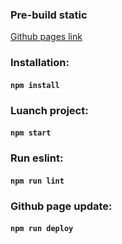 ### Pre-build static
[Github pages link](https://vladimir-vladimirovich.github.io/mini-jira-gh/)

### Installation:
#### `npm install`

### Luanch project:
#### `npm start`

### Run eslint:
#### `npm run lint`

### Github page update:
#### `npm run deploy`